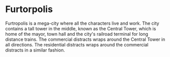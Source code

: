 # Furtorpolis

Furtropolis is a mega-city where all the characters live and work. The city contains a tall tower in the middle, known as the Central Tower, which is home of the mayor, town hall and the city's railroad terminal for long distance trains. The commercial distracts wraps around the Central Tower in all directions. The residential distracts wraps around the commercial distracts in a similar fashion.
